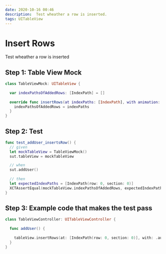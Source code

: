 ```yaml
---
date: 2020-10-16 00:46
description:  Test wheather a row is inserted.
tags: UITableView
---
```


# Insert Rows

Test wheather a row is inserted

## Step 1: Table View Mock

```swift
class TableViewMock: UITableView {
  
  var indexPathsOfAddedRows: [IndexPath] = []
  
  override func insertRows(at indexPaths: [IndexPath], with animation: UITableView.RowAnimation) {
    indexPathsOfAddedRows = indexPaths
  }
}
```

## Step 2: Test

```swift
func test_addUser_insertsRow() {
  // given
  let mockTableView = TableViewMock()
  sut.tableView = mockTableView

  // when
  sut.addUser()
  
  // then
  let expectedIndexPaths = [IndexPath(row: 0, section: 0)]
  XCTAssertEqual(mockTableView.indexPathsOfAddedRows, expectedIndexPaths)
}
```

## Step 3: Example code that makes the test pass

```swift
class TableViewController: UITableViewController {
  
  func addUser() {
    
    tableView.insertRows(at: [IndexPath(row: 0, section: 0)], with: .automatic)
  }
}
```

